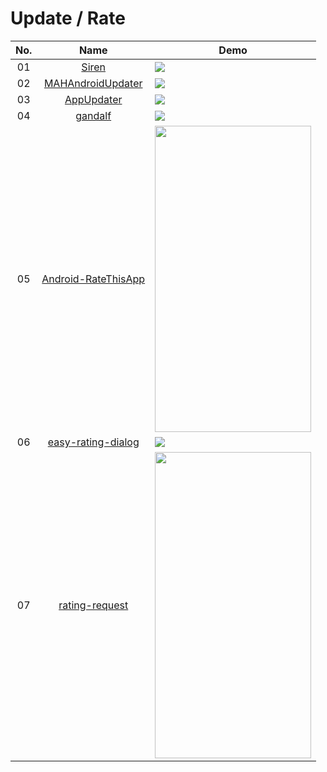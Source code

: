 Update / Rate
======================
No. | Name | Demo
:---: | :---: | ---
01| [Siren](https://github.com/eggheadgames/Siren) | ![](https://github.com/eggheadgames/Siren)
02| [MAHAndroidUpdater](https://github.com/hummatli/MAHAndroidUpdater) | ![](https://raw.githubusercontent.com/hummatli/MAHAndroidUpdater/master/imgs/updater_dlg_small.png)
03| [AppUpdater](https://github.com/javiersantos/AppUpdater) | ![](https://raw.githubusercontent.com/javiersantos/AppUpdater/master/Screenshots/banner.png)
04| [gandalf](https://github.com/btkelly/gandalf) | ![](https://camo.githubusercontent.com/1f412a5524825450326f4c9ca5d26476c3f9f388/687474703a2f2f692e696d6775722e636f6d2f577257517631722e706e67)
05| [Android-RateThisApp](https://github.com/kobakei/Android-RateThisApp) | <img src="https://camo.githubusercontent.com/1b88b84acd12320ec15a06898165178f64a6e28b/68747470733a2f2f7261772e6769746875622e636f6d2f6b6f62616b65692f416e64726f69642d52617465546869734170702f6d61737465722f73637265656e73686f745f726573697a65642e706e67" width="250" height="490">
06| [easy-rating-dialog](https://github.com/fernandodev/easy-rating-dialog) | ![](https://raw.githubusercontent.com/fernandodev/easy-rating-dialog/master/screenshots/device-2017-05-07-185513.png)
07| [rating-request](https://github.com/iamhabib/rating-request) | <img src="https://camo.githubusercontent.com/b7882e485418a63ad6ce4963080cfeb0b4928ab8/68747470733a2f2f6269746275636b65742e6f72672f7265706f2f6571366f65712f696d616765732f333836313933353033342d53637265656e73686f745f32303136313130312d3030313333342e706e67" width="250" height="490">